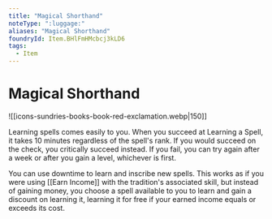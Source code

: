 ```yaml
---
title: "Magical Shorthand"
noteType: ":luggage:"
aliases: "Magical Shorthand"
foundryId: Item.BHlFmHMcbcj3kLD6
tags:
  - Item
---
```


# Magical Shorthand
![[icons-sundries-books-book-red-exclamation.webp|150]]

Learning spells comes easily to you. When you succeed at Learning a Spell, it takes 10 minutes regardless of the spell's rank. If you would succeed on the check, you critically succeed instead. If you fail, you can try again after a week or after you gain a level, whichever is first.

You can use downtime to learn and inscribe new spells. This works as if you were using [[Earn Income]] with the tradition's associated skill, but instead of gaining money, you choose a spell available to you to learn and gain a discount on learning it, learning it for free if your earned income equals or exceeds its cost.
